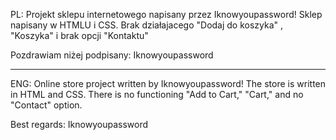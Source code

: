 PL:
Projekt sklepu internetowego napisany przez Iknowyoupassword!
Sklep napisany w HTMLU i CSS.
Brak działajacego "Dodaj do koszyka" , "Koszyka" i brak opcji "Kontaktu"

Pozdrawiam niżej podpisany:
Iknowyoupassword





---------------------------------------------------------------------------
ENG:
Online store project written by Iknowyoupassword!
The store is written in HTML and CSS.
There is no functioning "Add to Cart," "Cart," and no "Contact" option.

Best regards:
Iknowyoupassword

